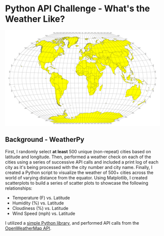 # Python API Challenge - What's the Weather Like?
![Equator](Images/equatorsign.png)

## Background - WeatherPy

First, I randomly select **at least** 500 unique (non-repeat) cities based on latitude and longitude. Then, performed a weather check on each of the cities using a series of successive API calls and included a print log of each city as it's being processed with the city number and city name. Finally, I created a Python script to visualize the weather of 500+ cities across the world of varying distance from the equator. Using Matplotlib, I created scatterplots to build a series of scatter plots to showcase the following relationships:

* Temperature (F) vs. Latitude
* Humidity (%) vs. Latitude
* Cloudiness (%) vs. Latitude
* Wind Speed (mph) vs. Latitude

I utilized a [simple Python library](https://pypi.python.org/pypi/citipy), and performed API calls from the [OpenWeatherMap API](https://openweathermap.org/api).


